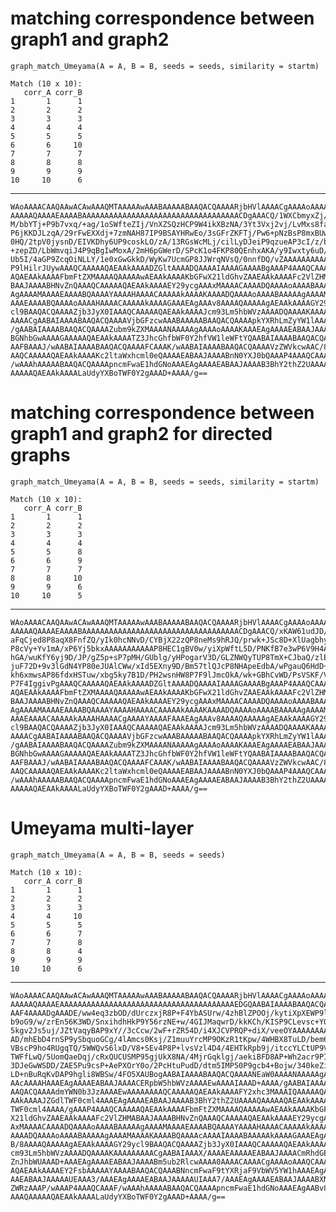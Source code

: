 # matching correspondence between graph1 and graph2

    graph_match_Umeyama(A = A, B = B, seeds = seeds, similarity = startm)
    
    Match (10 x 10):
       corr_A corr_B
    1       1      1
    2       2      2
    3       3      3
    4       4      4
    5       5      5
    6       6     10
    7       7      7
    8       8      8
    9       9      9
    10     10      6

---

    WAoAAAACAAQAAwACAwAAAQMTAAAAAwAAABAAAAABAAQACQAAAARjbHVlAAAACgAAAAoAAAAB
    AAAAAQAAAAEAAAABAAAAAAAAAAAAAAAAAAAAAAAAAAAAAAAAAAACDgAAACQ/1WXCbmyxZj/d
    M/bbYTj+P9b7vxq/+ag/1oSWfteZIj/VnXZSQzHCP9W4ikXBzNA/3Yt3Vxj2vj/LvMxs8faE
    P6jKKDJLzqA/29rFwEXXdj+7zmNAH87IP9BSAYHRwEo/3sGFrZKFTj/Pw6+pNzBsP8mxBUwD
    0HQ/2tpV0jysnD/EIVKDhy6UP9coskLO/zA/13RGsWcMLj/cilLyDJeiP9qzueAP3cI/z/bi
    +zepZD/LbWmvqiJ4P9qBgIwMoxA/2mH6pGWerD/SPcK1o4FKP80QEnhxAKA/y9Iwxty6uD/a
    Ub5I/4aGP9ZcqOiNLLY/1e0xGwGkkD/WyKw7UcmGP8JJWrqNVsQ/0nnfDQ/vZAAAAAAAAAAA
    P9lHilrJUywAAAQCAAAAAQAEAAkAAAADZGltAAAADQAAAAIAAAAGAAAABgAAAP4AAAQCAAAA
    AQAEAAkAAAAFbmFtZXMAAAAQAAAAAwAEAAkAAAAKbGFwX21ldGhvZAAEAAkAAAAFc2VlZHMA
    BAAJAAAABHNvZnQAAAQCAAAAAQAEAAkAAAAEY29ycgAAAxMAAAACAAAADQAAAAoAAAABAAAA
    AgAAAAMAAAAEAAAABQAAAAYAAAAHAAAACAAAAAkAAAAKAAAADQAAAAoAAAABAAAAAgAAAAMA
    AAAEAAAABQAAAAoAAAAHAAAACAAAAAkAAAAGAAAEAgAAAv8AAAAQAAAAAgAEAAkAAAAGY29y
    cl9BAAQACQAAAAZjb3JyX0IAAAQCAAAAAQAEAAkAAAAJcm93Lm5hbWVzAAAADQAAAAKAAAAA
    AAAACgAABAIAAAABAAQACQAAAAVjbGFzcwAAABAAAAABAAQACQAAAApkYXRhLmZyYW1lAAAA
    /gAABAIAAAABAAQACQAAAAZubm9kZXMAAAANAAAAAgAAAAoAAAAKAAAEAgAAAAEABAAJAAAA
    BGNhbGwAAAAGAAAAAQAEAAkAAAATZ3JhcGhfbWF0Y2hfVW1leWFtYQAABAIAAAABAAQACQAA
    AAFBAAAJ/wAABAIAAAABAAQACQAAAAFCAAAK/wAABAIAAAABAAQACQAAAAVzZWVkcwAAC/8A
    AAQCAAAAAQAEAAkAAAAKc2ltaWxhcml0eQAAAAEABAAJAAAABnN0YXJ0bQAAAP4AAAQCAAAF
    /wAAAhAAAAABAAQACQAAAApncmFwaE1hdGNoAAAEAgAAAAEABAAJAAAAB3BhY2thZ2UAAAAQ
    AAAAAQAEAAkAAAALaUdyYXBoTWF0Y2gAAAD+AAAA/g==

# matching correspondence between graph1 and graph2 for directed graphs

    graph_match_Umeyama(A = A, B = B, seeds = seeds, similarity = startm)
    
    Match (10 x 10):
       corr_A corr_B
    1       1      1
    2       2      2
    3       3      3
    4       4      4
    5       5      8
    6       6      9
    7       7      7
    8       8     10
    9       9      6
    10     10      5

---

    WAoAAAACAAQAAwACAwAAAQMTAAAAAwAAABAAAAABAAQACQAAAARjbHVlAAAACgAAAAoAAAAB
    AAAAAQAAAAEAAAABAAAAAAAAAAAAAAAAAAAAAAAAAAAAAAAAAAACDgAAACQ/xKAW61udJD/D
    aFqCjed8P8aqX8FnfZQ/yIk0hcNNvD/CYBjX22zQP8neMs9hRJQ/prwk+JSc8D+XlUagbhyA
    P8cVy+Yv1mA/xP6Yj5bkxAAAAAAAAAAAP8HEC1gBV0w/yiXpWftL5D/PNKfB7e3wP6V9H4Aq
    hGA/wuKfY6yj9D/JP/gZ5p+sP7pMH/GUblg/yHPogarV3D/GLZNWQyTUP8TmX+CJbaQ/zlEq
    juF72D+9v3lGdN4YP80eJUAlCWw/xId5EXny9D/Bm57tlQJcP8NHApeEdbA/wPgauQ6HdD+8
    kh6xmwsAP86fdxHSTuw/xbg5ky7B1D/PH2wsnHW8P7F9lJmcOkA/wk+GBhCvWD/PsVSKF/Vs
    P7F4IggivPgAAAQCAAAAAQAEAAkAAAADZGltAAAADQAAAAIAAAAGAAAABgAAAP4AAAQCAAAA
    AQAEAAkAAAAFbmFtZXMAAAAQAAAAAwAEAAkAAAAKbGFwX21ldGhvZAAEAAkAAAAFc2VlZHMA
    BAAJAAAABHNvZnQAAAQCAAAAAQAEAAkAAAAEY29ycgAAAxMAAAACAAAADQAAAAoAAAABAAAA
    AgAAAAMAAAAEAAAABQAAAAYAAAAHAAAACAAAAAkAAAAKAAAADQAAAAoAAAABAAAAAgAAAAMA
    AAAEAAAACAAAAAkAAAAHAAAACgAAAAYAAAAFAAAEAgAAAv8AAAAQAAAAAgAEAAkAAAAGY29y
    cl9BAAQACQAAAAZjb3JyX0IAAAQCAAAAAQAEAAkAAAAJcm93Lm5hbWVzAAAADQAAAAKAAAAA
    AAAACgAABAIAAAABAAQACQAAAAVjbGFzcwAAABAAAAABAAQACQAAAApkYXRhLmZyYW1lAAAA
    /gAABAIAAAABAAQACQAAAAZubm9kZXMAAAANAAAAAgAAAAoAAAAKAAAEAgAAAAEABAAJAAAA
    BGNhbGwAAAAGAAAAAQAEAAkAAAATZ3JhcGhfbWF0Y2hfVW1leWFtYQAABAIAAAABAAQACQAA
    AAFBAAAJ/wAABAIAAAABAAQACQAAAAFCAAAK/wAABAIAAAABAAQACQAAAAVzZWVkcwAAC/8A
    AAQCAAAAAQAEAAkAAAAKc2ltaWxhcml0eQAAAAEABAAJAAAABnN0YXJ0bQAAAP4AAAQCAAAF
    /wAAAhAAAAABAAQACQAAAApncmFwaE1hdGNoAAAEAgAAAAEABAAJAAAAB3BhY2thZ2UAAAAQ
    AAAAAQAEAAkAAAALaUdyYXBoTWF0Y2gAAAD+AAAA/g==

# Umeyama multi-layer

    graph_match_Umeyama(A = A, B = B, seeds = seeds)
    
    Match (10 x 10):
       corr_A corr_B
    1       1      1
    2       2      2
    3       3      3
    4       4     10
    5       5      5
    6       6      7
    7       7      8
    8       8      4
    9       9      9
    10     10      6

---

    WAoAAAACAAQAAwACAwAAAQMTAAAAAwAAABAAAAABAAQACQAAAARjbHVlAAAACgAAAAoAAAAB
    AAAAAQAAAAEAAAAAAAAAAAAAAAAAAAAAAAAAAAAAAAAAAAAAAAEDGQAABAIAAAABAAQACQAA
    AAF4AAAADgAAADE/ww4eq3zbOD/dUrczxjR8P+F4YbASUrw/4zhBlZPOOj/kytiXpXEWP9ld
    b9oG9/w/zrEn56K3WD/SnxihdhHkP9Y56rzNE+w/4GIJMaqwrD/kkKCh/KISP9CLevsc+YQ/
    5kgv2Js5uj/JZtVaqyBAP9xY//3cCcw/2wF+rZR54D/i4XJCVPRQP+diX/veeOYAAAAAAAAA
    AD/mhEbD4rnSP9ySbquoGCg/4lAmcs0Ksj/Z1muuYrcMP9OKzR1tKpw/4WHBX8TuLD/bem6P
    VBscP9ho4RUgqTQ/5WWQvS6lxD/V8+SEv4P8P+lvsVzl4D4/4EHTkRpb9j/itccYLCtUP9Vd
    TWFfLwQ/5UomQaeDqj/cRxQUCUSMP95gjUkX8NA/4MjrGqklgj/aekiBFD8AP+Wh2acr9PI/
    3DJeGwWSDD/ZAE5Pu9csP+AePXOrY0o/2PcHtuPudD/dtm5IMP50P9gcb4+Bojw/340keZiZ
    LD+nBuRqKvDAP9hgli8WBSw/4FO5XAUBogAABAIAAAABAAQACQAAAANEaW0AAAANAAAAAgAA
    AAcAAAAHAAAEAgAAAAEABAAJAAAACERpbW5hbWVzAAAAEwAAAAIAAAD+AAAA/gAABAIAAAAB
    AAQACQAAAAdmYWN0b3JzAAAAEwAAAAAAAAQCAAAAAQAEAAkAAAAFY2xhc3MAAAIQAAAAAQAE
    AAkAAAAJZGdlTWF0cml4AAAEAgAAAAEABAAJAAAAB3BhY2thZ2UAAAAQAAAAAQAEAAkAAAAG
    TWF0cml4AAAA/gAAAP4AAAQCAAAAAQAEAAkAAAAFbmFtZXMAAAAQAAAAAwAEAAkAAAAKbGFw
    X21ldGhvZAAEAAkAAAAFc2VlZHMABAAJAAAABHNvZnQAAAQCAAAAAQAEAAkAAAAEY29ycgAA
    AxMAAAACAAAADQAAAAoAAAABAAAAAgAAAAMAAAAEAAAABQAAAAYAAAAHAAAACAAAAAkAAAAK
    AAAADQAAAAoAAAABAAAAAgAAAAMAAAAKAAAABQAAAAcAAAAIAAAABAAAAAkAAAAGAAAEAgAA
    B/8AAAAQAAAAAgAEAAkAAAAGY29ycl9BAAQACQAAAAZjb3JyX0IAAAQCAAAAAQAEAAkAAAAJ
    cm93Lm5hbWVzAAAADQAAAAKAAAAAAAAACgAABAIAAAX/AAAAEAAAAAEABAAJAAAACmRhdGEu
    ZnJhbWUAAAD+AAAEAgAAAAEABAAJAAAABm5ub2RlcwAAAA0AAAACAAAACgAAAAoAAAQCAAAA
    AQAEAAkAAAAEY2FsbAAAAAYAAAABAAQACQAAABNncmFwaF9tYXRjaF9VbWV5YW1hAAAEAgAA
    AAEABAAJAAAAAUEAAA3/AAAEAgAAAAEABAAJAAAAAUIAAA7/AAAEAgAAAAEABAAJAAAABXNl
    ZWRzAAAP/wAAAP4AAAQCAAAF/wAAAhAAAAABAAQACQAAAApncmFwaE1hdGNoAAAEAgAABv8A
    AAAQAAAAAQAEAAkAAAALaUdyYXBoTWF0Y2gAAAD+AAAA/g==

